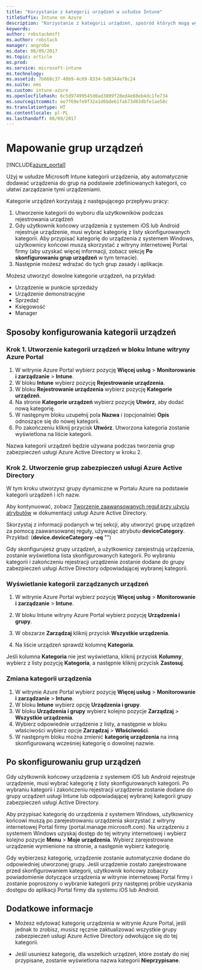 ```yaml
---
title: "Korzystanie z kategorii urządzeń w usłudze Intune"
titleSuffix: Intune on Azure
description: "Korzystanie z kategorii urządzeń, spośród których mogą wybierać użytkownicy rejestrujący swoje urządzenia w usłudze Intune."
keywords: 
author: robstackmsft
ms.author: robstack
manager: angrobe
ms.date: 08/09/2017
ms.topic: article
ms.prod: 
ms.service: microsoft-intune
ms.technology: 
ms.assetid: 7b668c37-40b9-4c69-8334-5d8344e78c24
ms.suite: ems
ms.custom: intune-azure
ms.openlocfilehash: 6c5d97499545d0ad3899f28ed4e88eb4dc1fe734
ms.sourcegitcommit: ee7f69efe9f32a1d6bdeb1fab73d03dbfe1ae58c
ms.translationtype: HT
ms.contentlocale: pl-PL
ms.lasthandoff: 08/09/2017
---
```

# <a name="map-device-groups"></a>Mapowanie grup urządzeń


[!INCLUDE[azure_portal](./includes/azure_portal.md)]

Użyj w usłudze Microsoft Intune kategorii urządzenia, aby automatycznie dodawać urządzenia do grup na podstawie zdefiniowanych kategorii, co ułatwi zarządzanie tymi urządzeniami.

Kategorie urządzeń korzystają z następującego przepływu pracy:
1. Utworzenie kategorii do wyboru dla użytkowników podczas rejestrowania urządzeń
3. Gdy użytkownik końcowy urządzenia z systemem iOS lub Android rejestruje urządzenie, musi wybrać kategorię z listy skonfigurowanych kategorii. Aby przypisać kategorię do urządzenia z systemem Windows, użytkownicy końcowi muszą skorzystać z witryny internetowej Portal firmy (aby uzyskać więcej informacji, zobacz sekcję **Po skonfigurowaniu grup urządzeń** w tym temacie).
4. Następnie możesz wdrażać do tych grup zasady i aplikacje.

Możesz utworzyć dowolne kategorie urządzeń, na przykład:
- Urządzenie w punkcie sprzedaży
- Urządzenie demonstracyjne
- Sprzedaż
- Księgowość
- Manager

## <a name="how-to-configure-device-categories"></a>Sposoby konfigurowania kategorii urządzeń

### <a name="step-1---create-device-categories-in-the-intune-blade-of-the-azure-portal"></a>Krok 1. Utworzenie kategorii urządzeń w bloku Intune witryny Azure Portal
1. W witrynie Azure Portal wybierz pozycję **Więcej usług** > **Monitorowanie i zarządzanie** > **Intune**.
3. W bloku **Intune** wybierz pozycję **Rejestrowanie urządzenia**.
3. W bloku **Rejestrowanie urządzenia** wybierz pozycję **Kategorie urządzeń**.
4. Na stronie **Kategorie urządzeń** wybierz pozycję **Utwórz**, aby dodać nową kategorię.
5. W następnym bloku uzupełnij pola **Nazwa** i (opcjonalnie) **Opis** odnoszące się do nowej kategorii.
6. Po zakończeniu kliknij przycisk **Utwórz**. Utworzona kategoria zostanie wyświetlona na liście kategorii.

Nazwa kategorii urządzeń będzie używana podczas tworzenia grup zabezpieczeń usługi Azure Active Directory w kroku 2.

### <a name="step-2---create-azure-active-directory-security-groups"></a>Krok 2. Utworzenie grup zabezpieczeń usługi Azure Active Directory
W tym kroku utworzysz grupy dynamiczne w Portalu Azure na podstawie kategorii urządzeń i ich nazw.

Aby kontynuować, zobacz [Tworzenie zaawansowanych reguł przy użyciu atrybutów](https://azure.microsoft.com/documentation/articles/active-directory-accessmanagement-groups-with-advanced-rules/#using-attributes-to-create-rules-for-device-objects) w dokumentacji usługi Azure Active Directory. 

Skorzystaj z informacji podanych w tej sekcji, aby utworzyć grupę urządzeń za pomocą zaawansowanej reguły, używając atrybutu **deviceCategory**. Przykład: (**device.deviceCategory -eq** "*<the device category name you got from the Intune portal>*")

Gdy skonfigurujesz grupy urządzeń, a użytkownicy zarejestrują urządzenia, zostanie wyświetlona lista skonfigurowanych kategorii. Po wybraniu kategorii i zakończeniu rejestracji urządzenie zostanie dodane do grupy zabezpieczeń usługi Active Directory odpowiadającej wybranej kategorii.

### <a name="how-to-view-the-categories-of-devices-you-manage"></a>Wyświetlanie kategorii zarządzanych urządzeń

1.  W witrynie Azure Portal wybierz pozycję **Więcej usług** > **Monitorowanie i zarządzanie** > **Intune**.

2. W bloku Intune witryny Azure Portal wybierz pozycję **Urządzenia i grupy**.

3.  W obszarze **Zarządzaj** kliknij przycisk **Wszystkie urządzenia**.

4.  Na liście urządzeń sprawdź kolumnę **Kategoria**.

Jeśli kolumna **Kategoria** nie jest wyświetlana, kliknij przycisk **Kolumny**, wybierz z listy pozycję **Kategoria**, a następnie kliknij przycisk **Zastosuj**.

### <a name="to-change-the-category-of-a-device"></a>Zmiana kategorii urządzenia

1. W witrynie Azure Portal wybierz pozycję **Więcej usług** > **Monitorowanie i zarządzanie** > **Intune**.
3. W bloku **Intune** wybierz opcję **Urządzenia i grupy**.
4. W bloku **Urządzenia i grupy** wybierz kolejno pozycje **Zarządzaj** > **Wszystkie urządzenia**.
5. Wybierz odpowiednie urządzenie z listy, a następnie w bloku właściwości wybierz opcje **Zarządzaj** > **Właściwości**.
6. W następnym bloku można zmienić **kategorię urządzenia** na inną skonfigurowaną wcześniej kategorię o dowolnej nazwie.

## <a name="after-you-configure-device-groups"></a>Po skonfigurowaniu grup urządzeń

Gdy użytkownik końcowy urządzenia z systemem iOS lub Android rejestruje urządzenie, musi wybrać kategorię z listy skonfigurowanych kategorii. Po wybraniu kategorii i zakończeniu rejestracji urządzenie zostanie dodane do grupy urządzeń usługi Intune lub odpowiadającej wybranej kategorii grupy zabezpieczeń usługi Active Directory.

Aby przypisać kategorię do urządzenia z systemem Windows, użytkownicy końcowi muszą po zarejestrowaniu urządzenia skorzystać z witryny internetowej Portal firmy (portal.manage.microsoft.com). Na urządzeniu z systemem Windows uzyskaj dostęp do tej witryny internetowej i wybierz kolejno pozycje **Menu** > **Moje urządzenia**. Wybierz zarejestrowane urządzenie wymienione na stronie, a następnie wybierz kategorię. 

Gdy wybierzesz kategorię, urządzenie zostanie automatycznie dodane do odpowiedniej utworzonej grupy. Jeśli urządzenie zostało zarejestrowane przed skonfigurowaniem kategorii, użytkownik końcowy zobaczy powiadomienie dotyczące urządzenia w witrynie internetowej Portal firmy i zostanie poproszony o wybranie kategorii przy następnej próbie uzyskania dostępu do aplikacji Portal firmy dla systemu iOS lub Android.

## <a name="further-information"></a>Dodatkowe informacje
- Możesz edytować kategorię urządzenia w witrynie Azure Portal, jeśli jednak to zrobisz, musisz ręcznie zaktualizować wszystkie grupy zabezpieczeń usługi Azure Active Directory odwołujące się do tej kategorii.

- Jeśli usuniesz kategorię, dla wszelkich urządzeń, które zostały do niej przypisane, zostanie wyświetlona nazwa kategorii **Nieprzypisane**.


